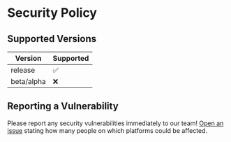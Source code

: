 # Security Policy

## Supported Versions

| Version    | Supported          |
| -------    | ------------------ |
| release    | :white_check_mark: |
| beta/alpha | :x:                |

## Reporting a Vulnerability

Please report any security vulnerabilities immediately to our team!
[Open an issue](https://github.com/Fabulously-Optimized/vanilla-installer/issues/new) stating how many people on which platforms could be affected.
